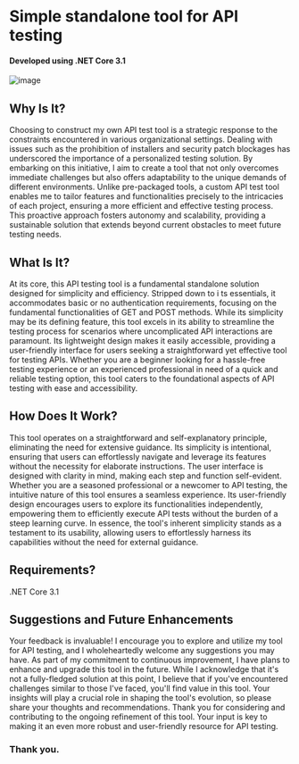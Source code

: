 # Simple standalone tool for API testing 
#### Developed using .NET Core 3.1

![image](https://user-images.githubusercontent.com/49093331/118354896-d43b0f80-b59f-11eb-8d61-e7581dcc15a5.png)

## Why Is It?
Choosing to construct my own API test tool is a strategic response to the constraints encountered in various organizational settings. Dealing with issues such as the prohibition of installers and security patch blockages has underscored the importance of a personalized testing solution. By embarking on this initiative, I aim to create a tool that not only overcomes immediate challenges but also offers adaptability to the unique demands of different environments. Unlike pre-packaged tools, a custom API test tool enables me to tailor features and functionalities precisely to the intricacies of each project, ensuring a more efficient and effective testing process. This proactive approach fosters autonomy and scalability, providing a sustainable solution that extends beyond current obstacles to meet future testing needs.

## What Is It?
At its core, this API testing tool is a fundamental standalone solution designed for simplicity and efficiency. Stripped down to i ts essentials, it accommodates basic or no authentication requirements, focusing on the fundamental functionalities of GET and POST methods. While its simplicity may be its defining feature, this tool excels in its ability to streamline the testing process for scenarios where uncomplicated API interactions are paramount. Its lightweight design makes it easily accessible, providing a user-friendly interface for users seeking a straightforward yet effective tool for testing APIs. Whether you are a beginner looking for a hassle-free testing experience or an experienced professional in need of a quick and reliable testing option, this tool caters to the foundational aspects of API testing with ease and accessibility.

## How Does It Work?
This tool operates on a straightforward and self-explanatory principle, eliminating the need for extensive guidance. Its simplicity is intentional, ensuring that users can effortlessly navigate and leverage its features without the necessity for elaborate instructions. The user interface is designed with clarity in mind, making each step and function self-evident. Whether you are a seasoned professional or a newcomer to API testing, the intuitive nature of this tool ensures a seamless experience. Its user-friendly design encourages users to explore its functionalities independently, empowering them to efficiently execute API tests without the burden of a steep learning curve. In essence, the tool's inherent simplicity stands as a testament to its usability, allowing users to effortlessly harness its capabilities without the need for external guidance.

## Requirements?
.NET Core 3.1


## Suggestions and Future Enhancements
Your feedback is invaluable! I encourage you to explore and utilize my tool for API testing, and I wholeheartedly welcome any suggestions you may have. As part of my commitment to continuous improvement, I have plans to enhance and upgrade this tool in the future. While I acknowledge that it's not a fully-fledged solution at this point, I believe that if you've encountered challenges similar to those I've faced, you'll find value in this tool. Your insights will play a crucial role in shaping the tool's evolution, so please share your thoughts and recommendations. Thank you for considering and contributing to the ongoing refinement of this tool. Your input is key to making it an even more robust and user-friendly resource for API testing.

### Thank you.



